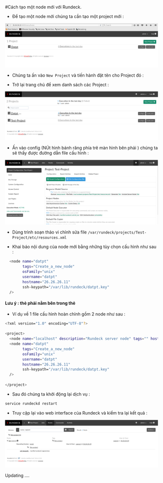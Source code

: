 #Cách tạo một node mới với Rundeck.

- Để tạo một node mới chúng ta cần tạo một project mới :

![scr4](/image/scr4.png)

- Chúng ta ấn vào `New Project` và tiến hành đặt tên cho Project đó :

- Trở lại trang chủ để xem danh sách các Project :

![scr5](/image/scr5.png)

- Ấn vào config (NÚt hình bánh răng phía trê màn hình bên phải ) chúng ta sẽ thấy được đường dẫn file cấu hình :

![scr6](/image/scr6.png)

- Dùng trình soạn thảo vi chỉnh sửa file  `/var/rundeck/projects/Test-Project/etc/resources.xml` 

- Khai báo nội dung của node mới bằng những tùy chọn cấu hình như sau :

```sh
  <node name="datpt"
        tags="Create_a_new_node"
        osFamily="unix"
        username="datpt"
        hostname="26.26.26.11"
        ssh-keypath="/var/lib/rundeck/datpt.key"
  />
```

#### Lưu ý : thẻ <node/> phải nằm bên trong thẻ <project><project/>

- Ví dụ về 1 file cấu hình hoàn chỉnh gồm 2 node như sau :

```sh
<?xml version="1.0" encoding="UTF-8"?>

<project>
  <node name="localhost" description="Rundeck server node" tags="" hostname="localhost" osArch="amd64" osFamily="unix" osName="Linux" osVersion="3.13.0-106-generic" username="rundeck"/>
  <node name="datpt"
        tags="Create_a_new_node"
        osFamily="unix"
        username="datpt"
        hostname="26.26.26.11"
        ssh-keypath="/var/lib/rundeck/datpt.key"
  />

</project>
```

- Sau đó chúng ta khởi động lại dịch vụ :

```sh
service rundeckd restart 
```

- Truy cập lại vào web interface của Rundeck và kiểm tra lại kết quả :

![scr7](/image/scr7.png)

Updating ....

